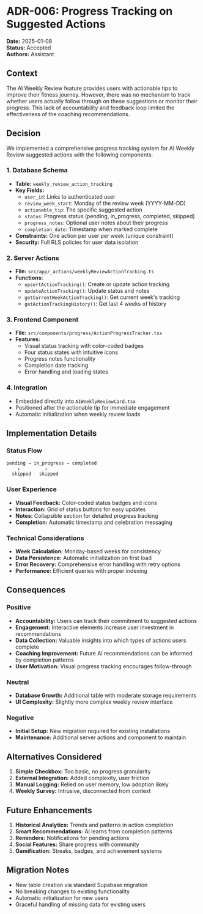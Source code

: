 # ADR-006: Progress Tracking on Suggested Actions

**Date:** 2025-01-08  
**Status:** Accepted  
**Authors:** Assistant  

## Context

The AI Weekly Review feature provides users with actionable tips to improve their fitness journey. However, there was no mechanism to track whether users actually follow through on these suggestions or monitor their progress. This lack of accountability and feedback loop limited the effectiveness of the coaching recommendations.

## Decision

We implemented a comprehensive progress tracking system for AI Weekly Review suggested actions with the following components:

### 1. Database Schema
- **Table:** `weekly_review_action_tracking`
- **Key Fields:**
  - `user_id`: Links to authenticated user
  - `review_week_start`: Monday of the review week (YYYY-MM-DD)
  - `actionable_tip`: The specific suggested action
  - `status`: Progress status (pending, in_progress, completed, skipped)
  - `progress_notes`: Optional user notes about their progress
  - `completion_date`: Timestamp when marked complete
- **Constraints:** One action per user per week (unique constraint)
- **Security:** Full RLS policies for user data isolation

### 2. Server Actions
- **File:** `src/app/_actions/weeklyReviewActionTracking.ts`
- **Functions:**
  - `upsertActionTracking()`: Create or update action tracking
  - `updateActionTracking()`: Update status and notes
  - `getCurrentWeekActionTracking()`: Get current week's tracking
  - `getActionTrackingHistory()`: Get last 4 weeks of history

### 3. Frontend Component
- **File:** `src/components/progress/ActionProgressTracker.tsx`
- **Features:**
  - Visual status tracking with color-coded badges
  - Four status states with intuitive icons
  - Progress notes functionality
  - Completion date tracking
  - Error handling and loading states

### 4. Integration
- Embedded directly into `AIWeeklyReviewCard.tsx`
- Positioned after the actionable tip for immediate engagement
- Automatic initialization when weekly review loads

## Implementation Details

### Status Flow
```
pending → in_progress → completed
    ↓         ↓
  skipped   skipped
```

### User Experience
- **Visual Feedback:** Color-coded status badges and icons
- **Interaction:** Grid of status buttons for easy updates
- **Notes:** Collapsible section for detailed progress tracking
- **Completion:** Automatic timestamp and celebration messaging

### Technical Considerations
- **Week Calculation:** Monday-based weeks for consistency
- **Data Persistence:** Automatic initialization on first load
- **Error Recovery:** Comprehensive error handling with retry options
- **Performance:** Efficient queries with proper indexing

## Consequences

### Positive
- **Accountability:** Users can track their commitment to suggested actions
- **Engagement:** Interactive elements increase user investment in recommendations
- **Data Collection:** Valuable insights into which types of actions users complete
- **Coaching Improvement:** Future AI recommendations can be informed by completion patterns
- **User Motivation:** Visual progress tracking encourages follow-through

### Neutral
- **Database Growth:** Additional table with moderate storage requirements
- **UI Complexity:** Slightly more complex weekly review interface

### Negative
- **Initial Setup:** New migration required for existing installations
- **Maintenance:** Additional server actions and component to maintain

## Alternatives Considered

1. **Simple Checkbox:** Too basic, no progress granularity
2. **External Integration:** Added complexity, user friction
3. **Manual Logging:** Relied on user memory, low adoption likely
4. **Weekly Survey:** Intrusive, disconnected from context

## Future Enhancements

1. **Historical Analytics:** Trends and patterns in action completion
2. **Smart Recommendations:** AI learns from completion patterns
3. **Reminders:** Notifications for pending actions
4. **Social Features:** Share progress with community
5. **Gamification:** Streaks, badges, and achievement systems

## Migration Notes

- New table creation via standard Supabase migration
- No breaking changes to existing functionality
- Automatic initialization for new users
- Graceful handling of missing data for existing users 